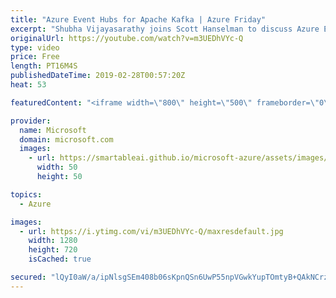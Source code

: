 ```yaml
---
title: "Azure Event Hubs for Apache Kafka | Azure Friday"
excerpt: "Shubha Vijayasarathy joins Scott Hanselman to discuss Azure Event Hubs, which makes data ingestion simple, secure, and scalable. As a distributed streaming platform, Event Hubs enables you to stream your data from any source—storing and processing millions of events per second— so you can build dynamic"
originalUrl: https://youtube.com/watch?v=m3UEDhVYc-Q
type: video
price: Free
length: PT16M4S
publishedDateTime: 2019-02-28T00:57:20Z
heat: 53

featuredContent: "<iframe width=\"800\" height=\"500\" frameborder=\"0\" src=\"https://www.youtube.com/embed/m3UEDhVYc-Q\" allow=\"accelerometer; autoplay; encrypted-media; gyroscope; picture-in-picture\" allowfullscreen></iframe>"

provider:
  name: Microsoft
  domain: microsoft.com
  images:
    - url: https://smartableai.github.io/microsoft-azure/assets/images/organizations/microsoft.com-50x50.jpg
      width: 50
      height: 50

topics:
  - Azure

images:
  - url: https://i.ytimg.com/vi/m3UEDhVYc-Q/maxresdefault.jpg
    width: 1280
    height: 720
    isCached: true

secured: "lQyI0aW/a/ipNlsgSEm408b06sKpnQSn6UwP55npVGwkYupTOmtyB+QAkNCrz46/QJ13UTkw8s7sVvID1eLRTdhud9gx/SQnhI4araEJ50MOz9ehe1l5x1r4oI3NWZ5xzqIl7IodbUL5LsNowVoRIwBsFhtDmMccLLCJ0SyBoL6ez1dYPhgUvNYFKIqgCfIvMmG/qsWgIe2QJ/oxRkMBarxbSTkRvK0cuh7/1gtAKfcbODJxCXJ2B3l5a4sueOuHGWQfQdb3Eebyv5rnqGss2OxRkuKB9jFUpY4SCUMZV2uKIJklp1RaUjTsywpb1CzhxVe1sD+Wp2OdbN48ZOmbQjBuYSO4Ch4cu2+EgVJ4pirMHd9rLG3x3/wk5wPMJFwjMX5RYyOCVS/75sZ0uO+xjkKC52Tvw8EaWW/+llhi80g=;ajPaXlgiIbrSubQvOUZv7A=="
---
```


